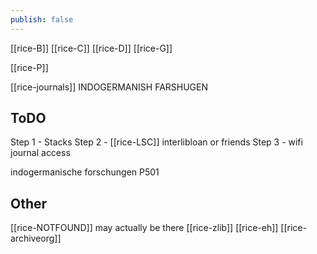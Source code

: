 ```yaml
---
publish: false
---
```


[[rice-B]]
[[rice-C]]
[[rice-D]]
[[rice-G]]

[[rice-P]]

[[rice-journals]] INDOGERMANISH FARSHUGEN

## ToDO
Step 1 - Stacks
Step 2 - [[rice-LSC]] interlibloan or friends
Step 3 - wifi journal access

indogermanische forschungen P501

## Other
[[rice-NOTFOUND]] may actually be there
[[rice-zlib]]
[[rice-eh]]
[[rice-archiveorg]]